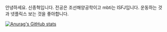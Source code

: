 안녕하세요. 신종혁입니다. 전공은 조선해양공학이고 mbti는 ISFJ입니다. 운동하는 것과 넷플릭스 보는 것을 좋아합니다.



[![Anurag's GitHub stats](https://github-readme-stats.vercel.app/api?username=ShinJongHyuk)](https://github.com/anuraghazra/github-readme-stats)










